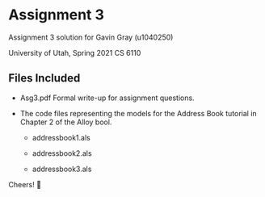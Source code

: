 Assignment 3
============

Assignment 3 solution for Gavin Gray (u1040250)

University of Utah, Spring 2021 CS 6110

Files Included
--------------
* Asg3.pdf 
  Formal write-up for assignment questions.

* The code files representing the models for the Address Book tutorial in Chapter 2 of the Alloy bool.
  - addressbook1.als

  - addressbook2.als

  - addressbook3.als

Cheers! :beers:

